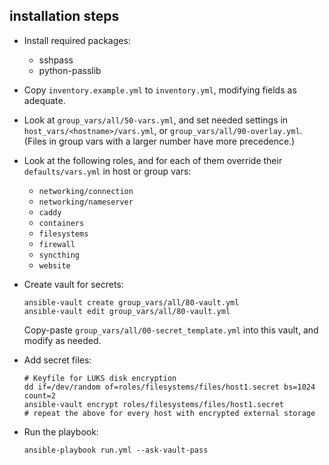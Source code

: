 ## installation steps

- Install required packages:
    - sshpass
    - python-passlib
- Copy `inventory.example.yml` to `inventory.yml`, modifying fields as adequate.
- Look at `group_vars/all/50-vars.yml`, and set needed settings in `host_vars/<hostname>/vars.yml`, or `group_vars/all/90-overlay.yml`.
    (Files in group vars with a larger number have more precedence.)
- Look at the following roles, and for each of them override their `defaults/vars.yml` in host or group vars:
    - `networking/connection`
    - `networking/nameserver`
    - `caddy`
    - `containers`
    - `filesystems`
    - `firewall`
    - `syncthing`
    - `website`
- Create vault for secrets:
    ```
    ansible-vault create group_vars/all/80-vault.yml
    ansible-vault edit group_vars/all/80-vault.yml
    ```
    Copy-paste `group_vars/all/00-secret_template.yml` into this vault,
    and modify as needed.

- Add secret files:

    ```
    # Keyfile for LUKS disk encryption
    dd if=/dev/random of=roles/filesystems/files/host1.secret bs=1024 count=2
    ansible-vault encrypt roles/filesystems/files/host1.secret
    # repeat the above for every host with encrypted external storage
    ```

- Run the playbook:
    ```
    ansible-playbook run.yml --ask-vault-pass
    ```
